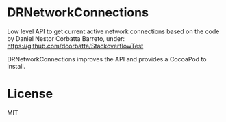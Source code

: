 # DRNetworkConnections

Low level API to get current active network connections based on the code by Daniel Nestor Corbatta Barreto, under:
https://github.com/dcorbatta/StackoverflowTest

DRNetworkConnections improves the API and provides a CocoaPod to install.

# License

MIT

